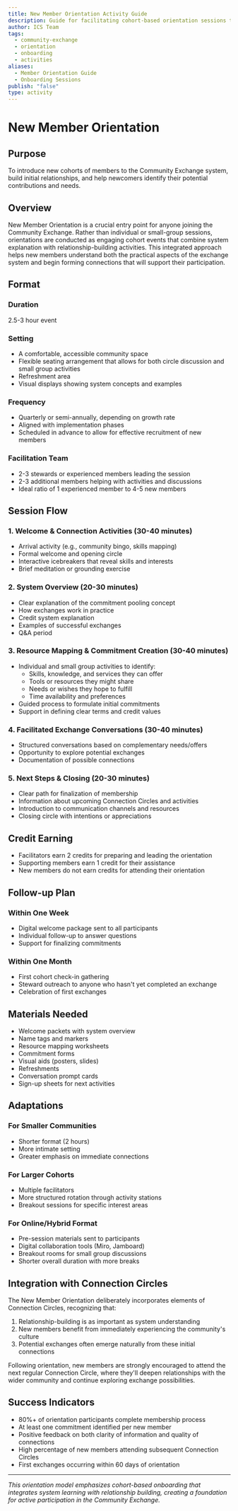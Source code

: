 ```yaml
---
title: New Member Orientation Activity Guide
description: Guide for facilitating cohort-based orientation sessions that introduce new members to the Community Exchange system
author: ICS Team
tags:
  - community-exchange
  - orientation
  - onboarding
  - activities
aliases:
  - Member Orientation Guide
  - Onboarding Sessions
publish: "false"
type: activity
---
```


# New Member Orientation

## Purpose
To introduce new cohorts of members to the Community Exchange system, build initial relationships, and help newcomers identify their potential contributions and needs.

## Overview
New Member Orientation is a crucial entry point for anyone joining the Community Exchange. Rather than individual or small-group sessions, orientations are conducted as engaging cohort events that combine system explanation with relationship-building activities. This integrated approach helps new members understand both the practical aspects of the exchange system and begin forming connections that will support their participation.

## Format

### Duration
2.5-3 hour event

### Setting
- A comfortable, accessible community space
- Flexible seating arrangement that allows for both circle discussion and small group activities
- Refreshment area
- Visual displays showing system concepts and examples

### Frequency
- Quarterly or semi-annually, depending on growth rate
- Aligned with implementation phases
- Scheduled in advance to allow for effective recruitment of new members

### Facilitation Team
- 2-3 stewards or experienced members leading the session
- 2-3 additional members helping with activities and discussions
- Ideal ratio of 1 experienced member to 4-5 new members

## Session Flow

### 1. Welcome & Connection Activities (30-40 minutes)
- Arrival activity (e.g., community bingo, skills mapping)
- Formal welcome and opening circle
- Interactive icebreakers that reveal skills and interests
- Brief meditation or grounding exercise

### 2. System Overview (20-30 minutes)
- Clear explanation of the commitment pooling concept
- How exchanges work in practice
- Credit system explanation
- Examples of successful exchanges
- Q&A period

### 3. Resource Mapping & Commitment Creation (30-40 minutes)
- Individual and small group activities to identify:
  - Skills, knowledge, and services they can offer
  - Tools or resources they might share
  - Needs or wishes they hope to fulfill
  - Time availability and preferences
- Guided process to formulate initial commitments
- Support in defining clear terms and credit values

### 4. Facilitated Exchange Conversations (30-40 minutes)
- Structured conversations based on complementary needs/offers
- Opportunity to explore potential exchanges
- Documentation of possible connections

### 5. Next Steps & Closing (20-30 minutes)
- Clear path for finalization of membership
- Information about upcoming Connection Circles and activities
- Introduction to communication channels and resources
- Closing circle with intentions or appreciations

## Credit Earning
- Facilitators earn 2 credits for preparing and leading the orientation
- Supporting members earn 1 credit for their assistance
- New members do not earn credits for attending their orientation

## Follow-up Plan

### Within One Week
- Digital welcome package sent to all participants
- Individual follow-up to answer questions
- Support for finalizing commitments

### Within One Month
- First cohort check-in gathering
- Steward outreach to anyone who hasn't yet completed an exchange
- Celebration of first exchanges

## Materials Needed
- Welcome packets with system overview
- Name tags and markers
- Resource mapping worksheets
- Commitment forms
- Visual aids (posters, slides)
- Refreshments
- Conversation prompt cards
- Sign-up sheets for next activities

## Adaptations

### For Smaller Communities
- Shorter format (2 hours)
- More intimate setting
- Greater emphasis on immediate connections

### For Larger Cohorts
- Multiple facilitators
- More structured rotation through activity stations
- Breakout sessions for specific interest areas

### For Online/Hybrid Format
- Pre-session materials sent to participants
- Digital collaboration tools (Miro, Jamboard)
- Breakout rooms for small group discussions
- Shorter overall duration with more breaks

## Integration with Connection Circles

The New Member Orientation deliberately incorporates elements of Connection Circles, recognizing that:

1. Relationship-building is as important as system understanding
2. New members benefit from immediately experiencing the community's culture
3. Potential exchanges often emerge naturally from these initial connections

Following orientation, new members are strongly encouraged to attend the next regular Connection Circle, where they'll deepen relationships with the wider community and continue exploring exchange possibilities.

## Success Indicators
- 80%+ of orientation participants complete membership process
- At least one commitment identified per new member
- Positive feedback on both clarity of information and quality of connections
- High percentage of new members attending subsequent Connection Circles
- First exchanges occurring within 60 days of orientation

---

*This orientation model emphasizes cohort-based onboarding that integrates system learning with relationship building, creating a foundation for active participation in the Community Exchange.*